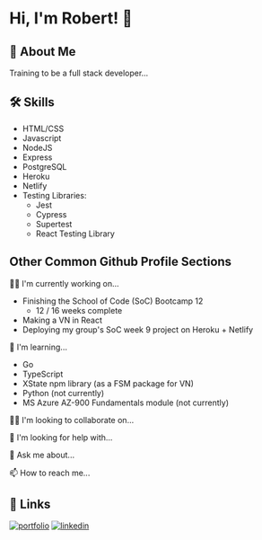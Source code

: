 # Hi, I'm Robert! 👋


## 🚀 About Me
Training to be a full stack developer...


## 🛠 Skills
- HTML/CSS 
- Javascript
- NodeJS
- Express
- PostgreSQL
- Heroku 
- Netlify 
- Testing Libraries:
	+ Jest
	+ Cypress
	+ Supertest
	+ React Testing Library

## Other Common Github Profile Sections
👩‍💻 I'm currently working on...
- Finishing the School of Code (SoC) Bootcamp 12
	+ 12 / 16 weeks complete
- Making a VN in React
- Deploying my group's SoC week 9 project on Heroku + Netlify

🧠 I'm  learning...
- Go
- TypeScript
- XState npm library (as a FSM package for VN)
- Python (not currently)
- MS Azure AZ-900 Fundamentals module (not currently)

👯‍♀️ I'm looking to collaborate on...

🤔 I'm looking for help with...

💬 Ask me about...

📫 How to reach me...



## 🔗 Links
[![portfolio](https://img.shields.io/badge/my_portfolio-000?style=for-the-badge&logo=ko-fi&logoColor=white)](https://katherinempeterson.com/)
[![linkedin](https://img.shields.io/badge/linkedin-0A66C2?style=for-the-badge&logo=linkedin&logoColor=white)](https://www.linkedin.com/)
